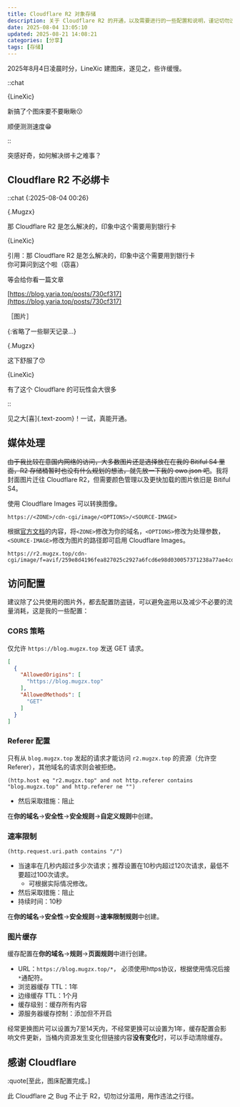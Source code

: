 ```yaml
---
title: Cloudflare R2 对象存储
description: 关于 Cloudflare R2 的开通，以及需要进行的一些配置和说明，谨记切勿过分滥用，用作违法之行径。
date: 2025-08-04 13:05:10
updated: 2025-08-21 14:08:21
categories: [分享]
tags: [存储]
---
```


2025年8月4日凌晨时分，LineXic 建图床，遂见之，些许缓慢。

::chat

{LineXic}

新搞了个图床要不要瞅瞅😗

顺便测测速度😁

::

突感好奇，如何解决绑卡之难事？

## Cloudflare R2 不必绑卡

::chat
{:2025-08-04 00:26}

{.Mugzx}

那 Cloudflare R2 是怎么解决的，印象中这个需要用到银行卡

{LineXic}

引用：那 Cloudflare R2 是怎么解决的，印象中这个需要用到银行卡<br>
你可算问到这个啦（窃喜）

等会给你看一篇文章

[https://blog.yaria.top/posts/730cf317](https://blog.yaria.top/posts/730cf317)

［图片］

{:省略了一些聊天记录…}

{.Mugzx}

这下舒服了😙

{LineXic}

有了这个 Cloudflare 的可玩性会大很多

::

见之大[喜]{.text-zoom}！一试，真能开通。

## 媒体处理

~~由于我比较在意国内网络的访问，大多数图片还是选择放在在我的 Bitiful S4 里面，R2 存储桶暂时也没有什么规划的想法，就先放一下我的 owo.json 吧~~。我将封面图片迁往 Cloudflare R2，但需要颜色管理以及更快加载的图片依旧是 Bitiful S4。

使用 Cloudflare Images 可以转换图像。

```
https://<ZONE>/cdn-cgi/image/<OPTIONS>/<SOURCE-IMAGE>
```

根据[官方文档](https://developers.cloudflare.com/images/transform-images/transform-via-url/#options)的内容，将`<ZONE>`修改为你的域名，`<OPTIONS>`修改为处理参数，`<SOURCE-IMAGE>`修改为图片的路径即可启用 Cloudflare Images。

```
https://r2.mugzx.top/cdn-cgi/image/f=avif/259e8d4196fea827025c2927a6fcd6e98d030057371238a77ae4cddebce86477.png
```

## 访问配置

建议除了公共使用的图片外，都去配置防盗链，可以避免盗用以及减少不必要的流量消耗，这是我的一些配置：

### CORS 策略

仅允许 `https://blog.mugzx.top` 发送 GET 请求。

```json
[
  {
    "AllowedOrigins": [
      "https://blog.mugzx.top"
    ],
    "AllowedMethods": [
      "GET"
    ]
  }
]
```

### Referer 配置

只有从 `blog.mugzx.top` 发起的请求才能访问 `r2.mugzx.top` 的资源（允许空Referer），其他域名的请求则会被拒绝。

```
(http.host eq "r2.mugzx.top" and not http.referer contains "blog.mugzx.top" and http.referer ne "")
```

- 然后采取措施：阻止

在**你的域名**→**安全性**→**安全规则**→**自定义规则**中创建。

### 速率限制

```
(http.request.uri.path contains "/")
```

- 当速率在几秒内超过多少次请求；推荐设置在10秒内超过120次请求，最低不要超过100次请求。
  - 可根据实际情况修改。
- 然后采取措施：阻止
- 持续时间：10秒

在**你的域名**→**安全性**→**安全规则**→**速率限制规则**中创建。

### 图片缓存

缓存配置在**你的域名**→**规则**→**页面规则**中进行创建。

- URL：`https://blog.mugzx.top/*`​， 必须使用https协议，根据使用情况后接`*`通配符。
- 浏览器缓存 TTL：1年
- 边缘缓存 TTL：1个月
- 缓存级别：缓存所有内容
- 源服务器缓存控制：添加但不开启

经常更换图片可以设置为7至14天内，不经常更换可以设置为1年，缓存配置会影响文件更新，当桶内资源发生变化但链接内容**没有变化**时，可以手动清除缓存。

## 感谢 Cloudflare

:quote[至此，图床配置完成。]

此 Cloudflare 之 Bug 不止于 R2，切勿过分滥用，用作违法之行径。
